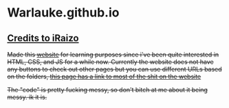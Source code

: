 # Warlauke.github.io

## [Credits to iRaizo](https://github.com/iraizo)

~~Made this [website](https://sonicrules11.github.io/Warlauke/) for learning purposes since i've been quite interested in HTML, CSS, and JS for a while now. Currently the website does not have any buttons to check out other pages but you can use different URLs based on the folders, [this page has a link to most of the shit on the website](https://sonicrules11.github.io/Warlauke/info/index.html)~~

~~The "code" is pretty fucking messy, so don't bitch at me about it being messy. ik it is.~~